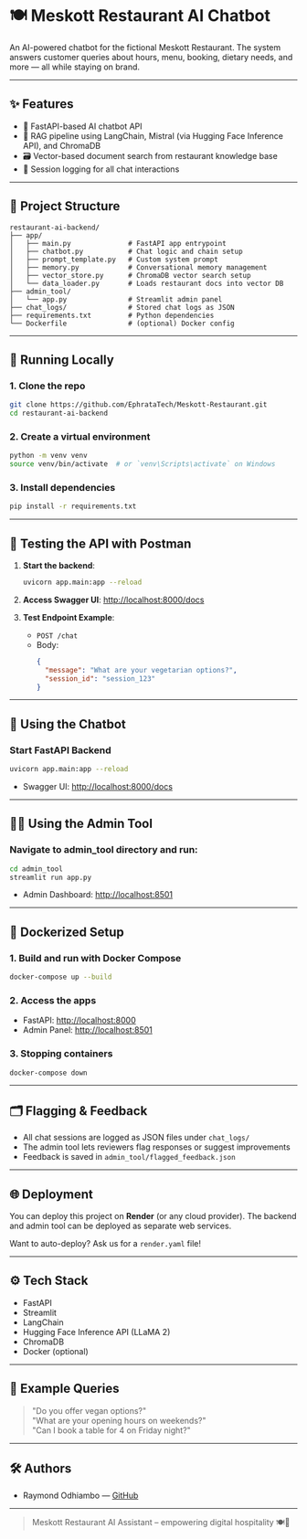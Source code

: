 
# 🍽️ Meskott Restaurant AI Chatbot

An AI-powered chatbot for the fictional Meskott Restaurant. The system answers customer queries about hours, menu, booking, dietary needs, and more — all while staying on brand.

---

## ✨ Features

- 🤖 FastAPI-based AI chatbot API
- 🧠 RAG pipeline using LangChain, Mistral (via Hugging Face Inference API), and ChromaDB
- 🗃️ Vector-based document search from restaurant knowledge base
- 🧾 Session logging for all chat interactions

---

## 📁 Project Structure

```
restaurant-ai-backend/
├── app/
│   ├── main.py              # FastAPI app entrypoint
│   ├── chatbot.py           # Chat logic and chain setup
│   ├── prompt_template.py   # Custom system prompt
│   ├── memory.py            # Conversational memory management
│   ├── vector_store.py      # ChromaDB vector search setup
│   └── data_loader.py       # Loads restaurant docs into vector DB
├── admin_tool/
│   └── app.py               # Streamlit admin panel
├── chat_logs/               # Stored chat logs as JSON
├── requirements.txt         # Python dependencies
└── Dockerfile               # (optional) Docker config
```

---

## 🚀 Running Locally

### 1. Clone the repo
```bash
git clone https://github.com/EphrataTech/Meskott-Restaurant.git
cd restaurant-ai-backend
```

### 2. Create a virtual environment
```bash
python -m venv venv
source venv/bin/activate  # or `venv\Scripts\activate` on Windows
```

### 3. Install dependencies
```bash
pip install -r requirements.txt
```

---

## 🧪 Testing the API with Postman

1. **Start the backend**:

   ```bash
   uvicorn app.main:app --reload
   ```

2. **Access Swagger UI**: [http://localhost:8000/docs](http://localhost:8000/docs)

3. **Test Endpoint Example**:

   - `POST /chat`
   - Body:
     ```json
     {
       "message": "What are your vegetarian options?",
       "session_id": "session_123"
     }
     ```

---

## 🧠 Using the Chatbot

### Start FastAPI Backend
```bash
uvicorn app.main:app --reload
```

- Swagger UI: [http://localhost:8000/docs](http://localhost:8000/docs)

---

## 🧑‍💼 Using the Admin Tool

### Navigate to admin_tool directory and run:
```bash
cd admin_tool
streamlit run app.py
```

- Admin Dashboard: [http://localhost:8501](http://localhost:8501)

---

## 🐳 Dockerized Setup

### 1. Build and run with Docker Compose

```bash
docker-compose up --build
```

### 2. Access the apps

- FastAPI: [http://localhost:8000](http://localhost:8000)
- Admin Panel: [http://localhost:8501](http://localhost:8501)

### 3. Stopping containers

```bash
docker-compose down
```

---

## 🗂️ Flagging & Feedback

- All chat sessions are logged as JSON files under `chat_logs/`
- The admin tool lets reviewers flag responses or suggest improvements
- Feedback is saved in `admin_tool/flagged_feedback.json`

---

## 🌐 Deployment

You can deploy this project on **Render** (or any cloud provider). The backend and admin tool can be deployed as separate web services.

Want to auto-deploy? Ask us for a `render.yaml` file!

---

## ⚙️ Tech Stack

- FastAPI
- Streamlit
- LangChain
- Hugging Face Inference API (LLaMA 2)
- ChromaDB
- Docker (optional)

---

## 🧪 Example Queries

> "Do you offer vegan options?"  
> "What are your opening hours on weekends?"  
> "Can I book a table for 4 on Friday night?"

---

## 🛠️ Authors

- Raymond Odhiambo — [GitHub](https://github.com/rayymaxx)

---

> Meskott Restaurant AI Assistant – empowering digital hospitality 🍽️🤖